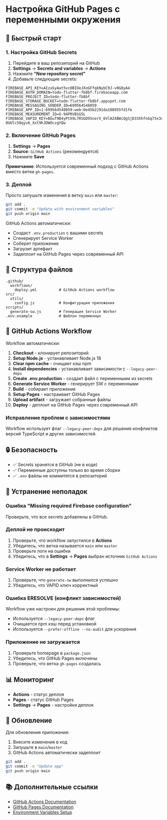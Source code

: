 # Настройка GitHub Pages с переменными окружения

## 🚀 Быстрый старт

### 1. Настройка GitHub Secrets

1. Перейдите в ваш репозиторий на GitHub
2. **Settings** → **Secrets and variables** → **Actions**
3. Нажмите **"New repository secret"**
4. Добавьте следующие secrets:

```
FIREBASE_API_KEY=AIzaSyAat5vcOBIOeJXoGFfqkNybC9J-v0G8yA4
FIREBASE_AUTH_DOMAIN=todo-flutter-fb8bf.firebaseapp.com
FIREBASE_PROJECT_ID=todo-flutter-fb8bf
FIREBASE_STORAGE_BUCKET=todo-flutter-fb8bf.appspot.com
FIREBASE_MESSAGING_SENDER_ID=699564548059
FIREBASE_APP_ID=1:699564548059:web:0e45b2291da108955fd1fe
FIREBASE_MEASUREMENT_ID=G-94PRVB1G5L
FIREBASE_VAPID_KEY=BGuf9B4yPtX9L7RSGD9SnorV_6VlAZ4BWiQgSjD33XhfnGq75x3ev_pTxVj-0UUlc58qyv6_Xxt9hJDWOczgYQw
```

### 2. Включение GitHub Pages

1. **Settings** → **Pages**
2. **Source**: `GitHub Actions` (рекомендуется)
3. Нажмите **Save**

**Примечание**: Используется современный подход с GitHub Actions вместо ветки `gh-pages`.

### 3. Деплой

Просто запушьте изменения в ветку `main` или `master`:

```bash
git add .
git commit -m "Update with environment variables"
git push origin main
```

GitHub Actions автоматически:
- Создаст `.env.production` с вашими secrets
- Сгенерирует Service Worker
- Соберет приложение
- Загрузит артефакт
- Задеплоит на GitHub Pages через современный API

## 📁 Структура файлов

```
.github/
  workflows/
    deploy.yml          # GitHub Actions workflow
src/
  utils/
    config.js           # Конфигурация приложения
scripts/
  generate-sw.js        # Генерация Service Worker
.env.example            # Шаблон переменных
```

## 🔧 GitHub Actions Workflow

Workflow автоматически:

1. **Checkout** - клонирует репозиторий
2. **Setup Node.js** - устанавливает Node.js 18
3. **Clear npm cache** - очищает кэш npm
4. **Install dependencies** - устанавливает зависимости с `--legacy-peer-deps`
5. **Create .env.production** - создает файл с переменными из secrets
6. **Generate Service Worker** - генерирует SW с переменными
7. **Build** - собирает приложение
8. **Setup Pages** - настраивает GitHub Pages
9. **Upload artifact** - загружает собранные файлы
10. **Deploy** - деплоит на GitHub Pages через современный API

### Исправление проблем с зависимостями

Workflow использует флаг `--legacy-peer-deps` для решения конфликтов версий TypeScript и других зависимостей.

## 🔒 Безопасность

- ✅ Secrets хранятся в GitHub (не в коде)
- ✅ Переменные доступны только во время сборки
- ✅ `.env` файлы не коммитятся в репозиторий

## 🐛 Устранение неполадок

### Ошибка "Missing required Firebase configuration"
Проверьте, что все secrets добавлены в GitHub.

### Деплой не происходит
1. Проверьте, что workflow запустился в **Actions**
2. Убедитесь, что ветка называется `main` или `master`
3. Проверьте логи на ошибки
4. Убедитесь, что в **Settings** → **Pages** выбран источник `GitHub Actions`

### Service Worker не работает
1. Проверьте, что `generate-sw` выполнился успешно
2. Убедитесь, что VAPID ключ корректный

### Ошибка ERESOLVE (конфликт зависимостей)
Workflow уже настроен для решения этой проблемы:
- Используется `--legacy-peer-deps` флаг
- Очищается npm кэш перед установкой
- Используется `--prefer-offline --no-audit` для ускорения

### Приложение не загружается
1. Проверьте homepage в `package.json`
2. Убедитесь, что GitHub Pages включены
3. Проверьте, что ветка `gh-pages` создалась

## 📊 Мониторинг

- **Actions** - статус деплоя
- **Pages** - статус GitHub Pages
- **Settings** → **Pages** - настройки деплоя

## 🔄 Обновление

Для обновления приложения:

1. Внесите изменения в код
2. Запушьте в `main`/`master`
3. GitHub Actions автоматически задеплоит

```bash
git add .
git commit -m "Update app"
git push origin main
```

## 📚 Дополнительные ссылки

- [GitHub Actions Documentation](https://docs.github.com/en/actions)
- [GitHub Pages Documentation](https://docs.github.com/en/pages)
- [Environment Variables Setup](../ENVIRONMENT_SETUP.md)
